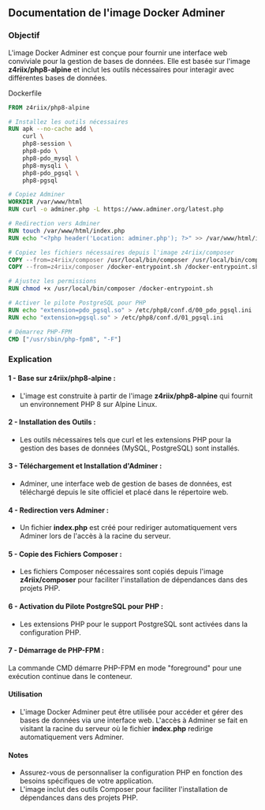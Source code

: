 ## Documentation de l'image Docker Adminer

### Objectif

L'image Docker Adminer est conçue pour fournir une interface web conviviale pour la gestion de bases de données. Elle est basée sur l'image **z4riix/php8-alpine** et inclut les outils nécessaires pour interagir avec différentes bases de données.

Dockerfile
```dockerfile
FROM z4riix/php8-alpine

# Installez les outils nécessaires
RUN apk --no-cache add \
    curl \
    php8-session \
    php8-pdo \
    php8-pdo_mysql \
    php8-mysqli \
    php8-pdo_pgsql \
    php8-pgsql

# Copiez Adminer
WORKDIR /var/www/html
RUN curl -o adminer.php -L https://www.adminer.org/latest.php

# Redirection vers Adminer
RUN touch /var/www/html/index.php
RUN echo "<?php header('Location: adminer.php'); ?>" >> /var/www/html/index.php

# Copiez les fichiers nécessaires depuis l'image z4riix/composer
COPY --from=z4riix/composer /usr/local/bin/composer /usr/local/bin/composer
COPY --from=z4riix/composer /docker-entrypoint.sh /docker-entrypoint.sh

# Ajustez les permissions
RUN chmod +x /usr/local/bin/composer /docker-entrypoint.sh

# Activer le pilote PostgreSQL pour PHP
RUN echo "extension=pdo_pgsql.so" > /etc/php8/conf.d/00_pdo_pgsql.ini
RUN echo "extension=pgsql.so" > /etc/php8/conf.d/01_pgsql.ini

# Démarrez PHP-FPM
CMD ["/usr/sbin/php-fpm8", "-F"]
```
### Explication
#### 1 - Base sur z4riix/php8-alpine :

- L'image est construite à partir de l'image **z4riix/php8-alpine** qui fournit un environnement PHP 8 sur Alpine Linux.
#### 2 - Installation des Outils :

- Les outils nécessaires tels que curl et les extensions PHP pour la gestion des bases de données (MySQL, PostgreSQL) sont installés.
#### 3 - Téléchargement et Installation d'Adminer :

- Adminer, une interface web de gestion de bases de données, est téléchargé depuis le site officiel et placé dans le répertoire web.
#### 4 - Redirection vers Adminer :

- Un fichier **index.php** est créé pour rediriger automatiquement vers Adminer lors de l'accès à la racine du serveur.
#### 5 - Copie des Fichiers Composer :

- Les fichiers Composer nécessaires sont copiés depuis l'image **z4riix/composer** pour faciliter l'installation de dépendances dans des projets PHP.
#### 6 - Activation du Pilote PostgreSQL pour PHP :

- Les extensions PHP pour le support PostgreSQL sont activées dans la configuration PHP.
#### 7 - Démarrage de PHP-FPM :

La commande CMD démarre PHP-FPM en mode "foreground" pour une exécution continue dans le conteneur.
#### Utilisation
- L'image Docker Adminer peut être utilisée pour accéder et gérer des bases de données via une interface web. L'accès à Adminer se fait en visitant la racine du serveur où le fichier **index.php** redirige automatiquement vers Adminer.

#### Notes
- Assurez-vous de personnaliser la configuration PHP en fonction des besoins spécifiques de votre application.
- L'image inclut des outils Composer pour faciliter l'installation de dépendances dans des projets PHP.